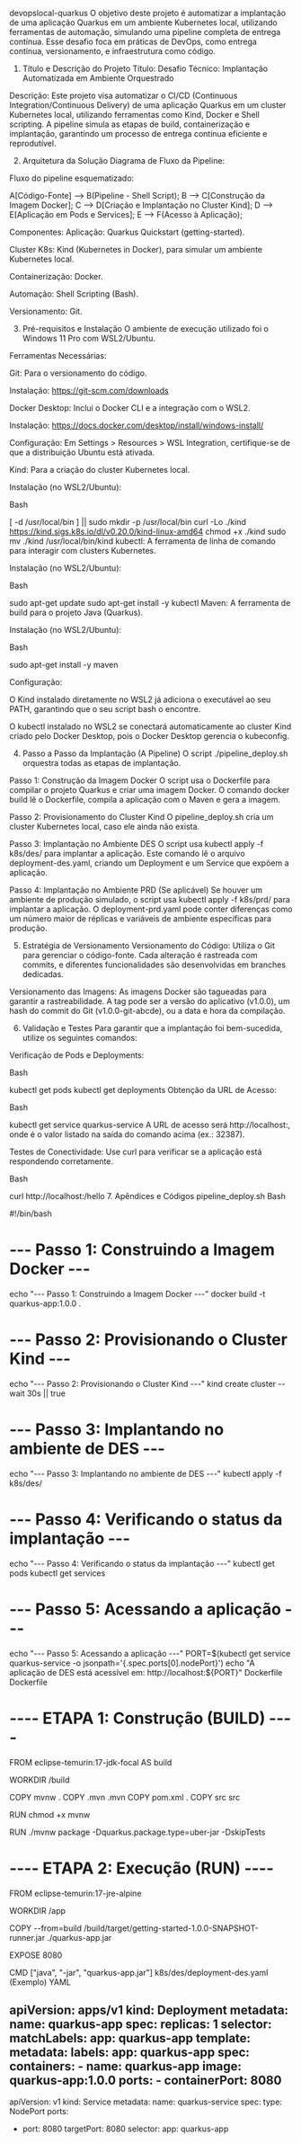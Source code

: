 devopslocal-quarkus
O objetivo deste projeto é automatizar a implantação de uma aplicação Quarkus em um ambiente Kubernetes local, utilizando ferramentas de automação, simulando uma pipeline completa de entrega contínua. Esse desafio foca em práticas de DevOps, como entrega contínua, versionamento, e infraestrutura como código.

1. Título e Descrição do Projeto
Título: Desafio Técnico: Implantação Automatizada em Ambiente Orquestrado

Descrição: Este projeto visa automatizar o CI/CD (Continuous Integration/Continuous Delivery) de uma aplicação Quarkus em um cluster Kubernetes local, utilizando ferramentas como Kind, Docker e Shell scripting. A pipeline simula as etapas de build, containerização e implantação, garantindo um processo de entrega contínua eficiente e reprodutível.

2. Arquitetura da Solução
Diagrama de Fluxo da Pipeline:

Fluxo do pipeline esquematizado:

A[Código-Fonte] --> B(Pipeline - Shell Script);
B --> C[Construção da Imagem Docker];
C --> D[Criação e Implantação no Cluster Kind];
D --> E[Aplicação em Pods e Services];
E --> F(Acesso à Aplicação);

Componentes:
Aplicação: Quarkus Quickstart (getting-started).

Cluster K8s: Kind (Kubernetes in Docker), para simular um ambiente Kubernetes local.

Containerização: Docker.

Automação: Shell Scripting (Bash).

Versionamento: Git.

3. Pré-requisitos e Instalação
O ambiente de execução utilizado foi o Windows 11 Pro com WSL2/Ubuntu.

Ferramentas Necessárias:

Git: Para o versionamento do código.

Instalação: https://git-scm.com/downloads

Docker Desktop: Inclui o Docker CLI e a integração com o WSL2.

Instalação: https://docs.docker.com/desktop/install/windows-install/

Configuração: Em Settings > Resources > WSL Integration, certifique-se de que a distribuição Ubuntu está ativada.

Kind: Para a criação do cluster Kubernetes local.

Instalação (no WSL2/Ubuntu):

Bash

[ -d /usr/local/bin ] || sudo mkdir -p /usr/local/bin
curl -Lo ./kind https://kind.sigs.k8s.io/dl/v0.20.0/kind-linux-amd64
chmod +x ./kind
sudo mv ./kind /usr/local/bin/kind
kubectl: A ferramenta de linha de comando para interagir com clusters Kubernetes.

Instalação (no WSL2/Ubuntu):

Bash

sudo apt-get update
sudo apt-get install -y kubectl
Maven: A ferramenta de build para o projeto Java (Quarkus).

Instalação (no WSL2/Ubuntu):

Bash

sudo apt-get install -y maven

Configuração:

O Kind instalado diretamente no WSL2 já adiciona o executável ao seu PATH, garantindo que o seu script bash o encontre.

O kubectl instalado no WSL2 se conectará automaticamente ao cluster Kind criado pelo Docker Desktop, pois o Docker Desktop gerencia o kubeconfig.

4. Passo a Passo da Implantação (A Pipeline)
O script ./pipeline_deploy.sh orquestra todas as etapas de implantação.

Passo 1: Construção da Imagem Docker
O script usa o Dockerfile para compilar o projeto Quarkus e criar uma imagem Docker. O comando docker build lê o Dockerfile, compila a aplicação com o Maven e gera a imagem.

Passo 2: Provisionamento do Cluster Kind
O pipeline_deploy.sh cria um cluster Kubernetes local, caso ele ainda não exista.

Passo 3: Implantação no Ambiente DES
O script usa kubectl apply -f k8s/des/ para implantar a aplicação. Este comando lê o arquivo deployment-des.yaml, criando um Deployment e um Service que expõem a aplicação.

Passo 4: Implantação no Ambiente PRD
(Se aplicável) Se houver um ambiente de produção simulado, o script usa kubectl apply -f k8s/prd/ para implantar a aplicação. O deployment-prd.yaml pode conter diferenças como um número maior de réplicas e variáveis de ambiente específicas para produção.

5. Estratégia de Versionamento
Versionamento do Código: Utiliza o Git para gerenciar o código-fonte. Cada alteração é rastreada com commits, e diferentes funcionalidades são desenvolvidas em branches dedicadas.

Versionamento das Imagens: As imagens Docker são tagueadas para garantir a rastreabilidade. A tag pode ser a versão do aplicativo (v1.0.0), um hash do commit do Git (v1.0.0-git-abcde), ou a data e hora da compilação.

6. Validação e Testes
Para garantir que a implantação foi bem-sucedida, utilize os seguintes comandos:

Verificação de Pods e Deployments:

Bash

kubectl get pods
kubectl get deployments
Obtenção da URL de Acesso:

Bash

kubectl get service quarkus-service
A URL de acesso será http://localhost:<porta-NodePort>, onde <porta-NodePort> é o valor listado na saída do comando acima (ex.: 32387).

Testes de Conectividade:
Use curl para verificar se a aplicação está respondendo corretamente.

Bash

curl http://localhost:<porta-NodePort>/hello
7. Apêndices e Códigos
pipeline_deploy.sh
Bash

#!/bin/bash

# --- Passo 1: Construindo a Imagem Docker ---
echo "--- Passo 1: Construindo a Imagem Docker ---"
docker build -t quarkus-app:1.0.0 .

# --- Passo 2: Provisionando o Cluster Kind ---
echo "--- Passo 2: Provisionando o Cluster Kind ---"
kind create cluster --wait 30s || true

# --- Passo 3: Implantando no ambiente de DES ---
echo "--- Passo 3: Implantando no ambiente de DES ---"
kubectl apply -f k8s/des/

# --- Passo 4: Verificando o status da implantação ---
echo "--- Passo 4: Verificando o status da implantação ---"
kubectl get pods
kubectl get services

# --- Passo 5: Acessando a aplicação ---
echo "--- Passo 5: Acessando a aplicação ---"
PORT=$(kubectl get service quarkus-service -o jsonpath='{.spec.ports[0].nodePort}')
echo "A aplicação de DES está acessível em: http://localhost:${PORT}"
Dockerfile
Dockerfile

# ---- ETAPA 1: Construção (BUILD) ----
FROM eclipse-temurin:17-jdk-focal AS build

WORKDIR /build

COPY mvnw .
COPY .mvn .mvn
COPY pom.xml .
COPY src src

RUN chmod +x mvnw

RUN ./mvnw package -Dquarkus.package.type=uber-jar -DskipTests

# ---- ETAPA 2: Execução (RUN) ----
FROM eclipse-temurin:17-jre-alpine

WORKDIR /app

COPY --from=build /build/target/getting-started-1.0.0-SNAPSHOT-runner.jar ./quarkus-app.jar

EXPOSE 8080

CMD ["java", "-jar", "quarkus-app.jar"]
k8s/des/deployment-des.yaml (Exemplo)
YAML

apiVersion: apps/v1
kind: Deployment
metadata:
  name: quarkus-app
spec:
  replicas: 1
  selector:
    matchLabels:
      app: quarkus-app
  template:
    metadata:
      labels:
        app: quarkus-app
    spec:
      containers:
      - name: quarkus-app
        image: quarkus-app:1.0.0
        ports:
        - containerPort: 8080
---
apiVersion: v1
kind: Service
metadata:
  name: quarkus-service
spec:
  type: NodePort
  ports:
  - port: 8080
    targetPort: 8080
  selector:
    app: quarkus-app